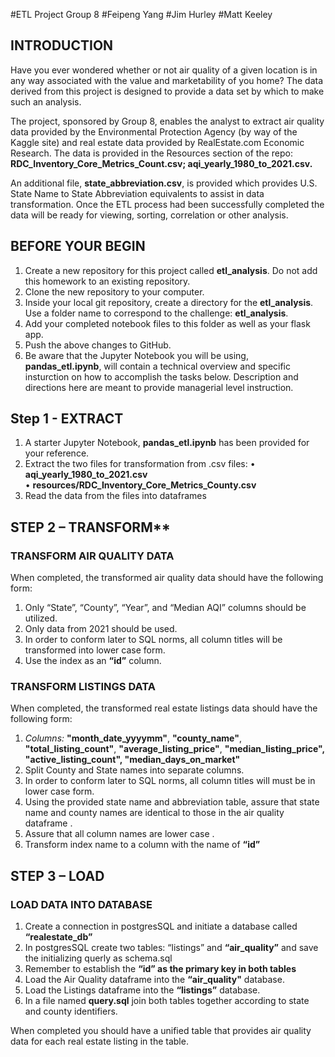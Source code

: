 #ETL Project Group 8
#Feipeng Yang
#Jim Hurley
#Matt Keeley


## INTRODUCTION

Have you ever wondered whether or not air quality of a given location is in any way associated with the value and marketability of you home?  The data derived from this project is designed to provide a data set by which to make such an analysis.

The project, sponsored by Group 8, enables the analyst to extract air quality data provided by the Environmental Protection Agency (by way of the Kaggle site) and real estate data provided by RealEstate.com Economic Research.  The data is provided in the Resources section of the repo: **RDC_Inventory_Core_Metrics_Count.csv;  aqi_yearly_1980_to_2021.csv.**   

An additional file, **state_abbreviation.csv**, is provided which provides U.S. State Name to State Abbreviation equivalents to assist in data transformation.
Once the ETL process had been successfully completed the data will be ready for viewing, sorting, correlation or other analysis.



## BEFORE YOUR BEGIN
1.	Create a new repository for this project called **etl_analysis**. Do not add this homework to an existing repository.
2.	Clone the new repository to your computer.
3.	Inside your local git repository, create a directory for the **etl_analysis**. Use a folder name to correspond to the challenge: **etl_analysis**.
4.	Add your completed notebook files to this folder as well as your flask app.
5.	Push the above changes to GitHub.
6.	Be aware that the Jupyter Notebook you will be using, **pandas_etl.ipynb**, will contain a technical overview and specific insturction on how to accomplish the tasks below.  Description and directions here are meant to provide managerial level instruction.



## Step 1 - EXTRACT
1.	A starter Jupyter Notebook, **pandas_etl.ipynb** has been provided for your reference.
2.	Extract the two files for transformation from .csv files: 
        •	**aqi_yearly_1980_to_2021.csv**  
        • **resources/RDC_Inventory_Core_Metrics_County.csv**
3.	Read the data from the files into dataframes



## STEP 2 – TRANSFORM**

### TRANSFORM AIR QUALITY DATA
When completed, the transformed air quality data should have the following form:
1.	Only  “State”, “County”, “Year”, and “Median AQI” columns should be utilized.
2.	Only data from 2021 should be used.
3.	In order to conform later to SQL norms, all column titles will be transformed into lower case form.
4.	Use the index as an **“id”** column.

### TRANSFORM LISTINGS DATA
When completed, the transformed real estate listings data should have the following form:
1.	_Columns:_ **"month_date_yyyymm"**, **"county_name"**, **"total_listing_count"**, **"average_listing_price"**, **"median_listing_price", "active_listing_count", "median_days_on_market"**
2.	Split County and State names into separate columns.
3.	In order to conform later to SQL norms, all column titles will must be in lower case form.
4.	Using the provided state name and abbreviation table, assure that state name and county names are identical to those in the  air quality dataframe .  
5.	Assure that all column names are lower case .
6.	Transform index name to a column with the name of **“id”**


## STEP 3 – LOAD

### LOAD DATA INTO DATABASE
1.	Create a connection in postgresSQL and initiate a database called **“realestate_db”**
2.	In postgresSQL create two tables: “listings” and **“air_quality”** and save the initializing querly as schema.sql
3.	Remember to establish the **“id” as the primary key in both tables**
4.	Load the Air Quality dataframe into the **“air_quality"** database. 
5.	Load the Listings dataframe into the **“listings”** database. 
6.	In a file named **query.sql** join both tables together according to state and county identifiers.

When completed you should have a unified table that provides air quality data for each real estate listing in the table.
